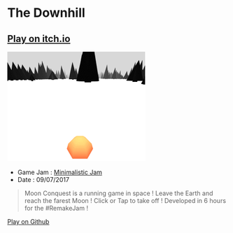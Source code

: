 # The Downhill
## [Play on itch.io](https://xviniette.itch.io/the-downhill)
![](https://raw.githubusercontent.com/xviniette/GameJams/gh-pages/TheDownhill/TheDownhill.gif)
 - Game Jam : [Minimalistic Jam](https://itch.io/jam/minimalistic-jam)
 - Date : 09/07/2017
 
> Moon Conquest is a running game in space ! Leave the Earth and reach the farest Moon !
> Click or Tap to take off !
> Developed in 6 hours for the #RemakeJam !

[Play on Github](https://xviniette.github.io/GameJams/TheDownhill/)